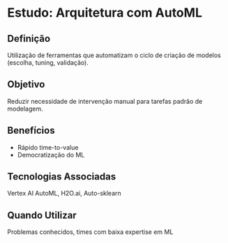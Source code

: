 # Estudo: Arquitetura com AutoML

## Definição
Utilização de ferramentas que automatizam o ciclo de criação de modelos (escolha, tuning, validação).

## Objetivo
Reduzir necessidade de intervenção manual para tarefas padrão de modelagem.

## Benefícios
- Rápido time-to-value
- Democratização do ML

## Tecnologias Associadas
Vertex AI AutoML, H2O.ai, Auto-sklearn

## Quando Utilizar
Problemas conhecidos, times com baixa expertise em ML
